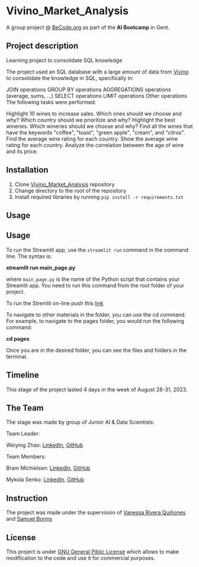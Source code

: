 # Vivino_Market_Analysis
A group project @ [BeCode.org](https://becode.org/) as part of the **AI Bootcamp** in Gent.
## Project description
Learning project to consolidate SQL knowledge

The project used an SQL database with a large amount of data from [Vivino](https://www.vivino.com/BE/en/) to consolidate the knowledge in SQL, specifically in:

JOIN operations
GROUP BY operations
AGGREGATIONS operations (average, sums, ...)
SELECT operations
LIMIT operations
Other operations
The following tasks were performed:

Highlight 10 wines to increase sales. Which ones should we choose and why?
Which country should we prioritize and why?
Highlight the best wineries. Which wineries should we choose and why?
Find all the wines that have the keywords "coffee", "toast", "green apple", "cream", and "citrus".
Find the average wine rating for each country.
Show the average wine rating for each country.
Analyze the correlation between the age of wine and its price.

## Installation

1. Clone [Vivino_Market_Analysis](https://github.com/MykolaSenko/Vivino_Market_Analysis) repository
2. Change directory to the root of the repository
3. Install required libraries by running `pip install -r requirements.txt`

## Usage

## Usage

To run the Streamlit app, use the `streamlit run` command in the command line. The syntax is:

**streamlit run main_page.py**

where `main_page.py` is the name of the Python script that contains your Streamlit app. You need to run this command from the root folder of your project.

To run the Stremlit on-line push this [link](https://mykolasenko-vivino-market-analysis-main-page-efdziq.streamlit.app/)

To navigate to other materials in the folder, you can use the cd command. For example, to navigate to the pages folder, you would run the following command:

**cd pages**

Once you are in the desired folder, you can see the files and folders in the terminal.

## Timeline

This stage of the project lasted 4 days in the week of August 28-31, 2023.

## The Team

The stage was made by group of Junior AI & Data Scientists:

Team Leader:
    
Weiying Zhao: [LinkedIn](https://www.linkedin.com/in/weiying-zhao-a4a307241/), [GitHub](https://github.com/Winzhao0545)
    
Team Members:
    
Bram Michielsen: [LinkedIn](https://www.linkedin.com/in/brammichielsen/), [GitHub](https://github.com/BramMichielsen)
    
Mykola Senko: [LinkedIn](https://www.linkedin.com/in/mykola-senko-683510a4), [GitHub](https://github.com/MykolaSenko)

## Instruction

The project was made under the supervision of [Vanessa Rivera Quiñones](https://www.linkedin.com/in/vriveraq/) and [Samuel Borms](https://www.linkedin.com/in/sam-borms/?originalSubdomain=be)

## License
This project is under [GNU General Piblic License](./LICENSE) which allows to make modification to the code and use it for commercial purposes.